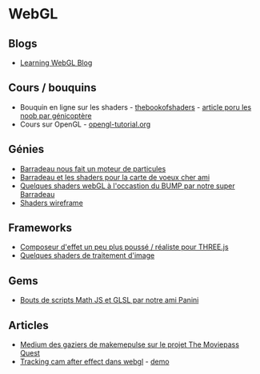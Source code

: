 # WebGL

## Blogs
- [Learning WebGL Blog](http://learningwebgl.com/blog/)

## Cours / bouquins
- Bouquin en ligne sur les shaders - [thebookofshaders](https://thebookofshaders.com/) - [article poru les noob par génicoptère](http://thebookofshaders.com/appendix/04/)
- Cours sur OpenGL - [opengl-tutorial.org](http://www.opengl-tutorial.org/download/)

## Génies
- [Barradeau nous fait un moteur de particules](http://barradeau.com/blog/?p=621)
- [Barradeau et les shaders pour la carte de voeux cher ami](http://barradeau.com/blog/?p=695)
- [Quelques shaders webGL à l'occastion du BUMP par notre super Barradeau](https://github.com/nicoptere/BUMP)
- [Shaders wireframe](http://webgl-sketch-dojo.kenji-special.info/app/32-others-single-pass/)

## Frameworks
- [Composeur d'effet un peu plus poussé / réaliste pour THREE.js](https://github.com/spite/Wagner)
- [Quelques shaders de traitement d'image](https://github.com/evanw/glfx.js)

## Gems
- [Bouts de scripts Math JS et GLSL par notre ami Panini](https://github.com/silviopaganini/maths)

## Articles
- [Medium des gaziers de makemepulse sur le projet The Moviepass Quest](https://m.makemepulse.com/the-moviepass-quest-c395e656a813#.u2e0c3ax0)
- [Tracking cam after effect dans webgl](https://medium.com/@Jam3/mtchmv-a54624f6232#.ykjm44o00) - [demo](http://labs.jam3.net/mtchmv/abstract)
